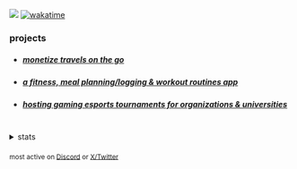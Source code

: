 ![](https://komarev.com/ghpvc/?username=dinxsh) [![wakatime](https://wakatime.com/badge/user/018cddd8-b17b-4e5f-a792-bed4da250ea7.svg)](https://wakatime.com/@018cddd8-b17b-4e5f-a792-bed4da250ea7)
### projects 
- ##### [monetize travels on the go](https://delemate.com) 
- ##### [a fitness, meal planning/logging & workout routines app](https://github.com/dinxsh/aarogya) 
- ##### [hosting gaming esports tournaments for organizations & universities](https://sanityesports.live/)

<br>
<details>
<summary>stats</summary>

  
| Overview | Card |
|:--------:|:-------------------------:|
| ![Lines of Code & Base Introduction](assets/metrics.plugin.code.lines.svg) | ![Achievements](assets/metrics.plugin.achievements.svg) |


</details>

<sub>most active on [Discord](https://discord.com/users/989106479699210310) or [X/Twitter](https://x.com/dineshcodes)</sub>
